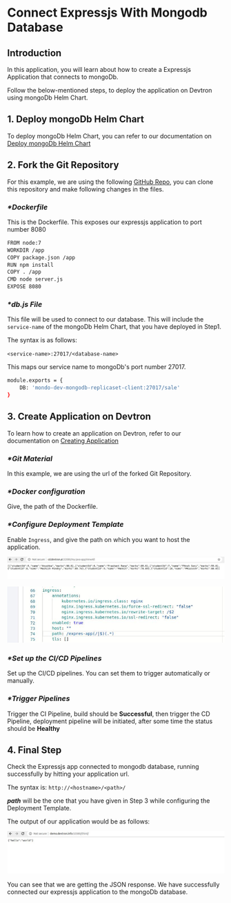 # Connect Expressjs With Mongodb Database

## Introduction

In this application, you will learn about how to create a Expressjs Application that connects to mongoDb.

Follow the below-mentioned steps, to deploy the application on Devtron using mongoDb Helm Chart.

## **1. Deploy mongoDb Helm Chart**

To deploy mongoDb Helm Chart, you can refer to our documentation on [Deploy mongoDb Helm Chart](../deploy-chart/examples/deploying-mongodb-helm-chart.md)

## **2. Fork the Git Repository**

For this example, we are using the following [GitHub Repo](https://github.com/devtron-labs/DockerNodeMongo), you can clone this repository and make following changes in the files.

### _\*Dockerfile_

This is the Dockerfile. This exposes our expressjs application to port number 8080

```bash
FROM node:7
WORKDIR /app
COPY package.json /app
RUN npm install
COPY . /app
CMD node server.js
EXPOSE 8080
```

### _\*db.js File_

This file will be used to connect to our database. This will include the `service-name` of the mongoDb Helm Chart, that you have deployed in Step1.

The syntax is as follows:

`<service-name>:27017/<database-name>`

This maps our service name to mongoDb's port number 27017.

```bash
module.exports = {
    DB: 'mondo-dev-mongodb-replicaset-client:27017/sale'
}
```

## **3. Create Application on Devtron**

To learn how to create an application on Devtron, refer to our documentation on [Creating Application](../creating-application/)

### _\*Git Material_

In this example, we are using the url of the forked Git Repository.

### _\*Docker configuration_

Give, the path of the Dockerfile.

### _\*Configure Deployment Template_

Enable `Ingress`, and give the path on which you want to host the application.

![](../../.gitbook/assets/use-cases-springboot-view-student-data%20%289%29.jpg)

![](../../.gitbook/assets/use-case-expressjs-ingress-template%20%283%29%20%285%29.jpg)

### _\*Set up the CI/CD Pipelines_

Set up the CI/CD pipelines. You can set them to trigger automatically or manually.

### _\*Trigger Pipelines_

Trigger the CI Pipeline, build should be **Successful**, then trigger the CD Pipeline, deployment pipeline will be initiated, after some time the status should be **Healthy**

## **4. Final Step**

Check the Expressjs app connected to mongodb database, running successfully by hitting your application url.

The syntax is: `http://<hostname>/<path>/`

_**path**_ will be the one that you have given in Step 3 while configuring the Deployment Template.

The output of our application would be as follows:

![](../../.gitbook/assets/use-case-expressjs-view-demo-data%20%281%29%20%283%29%20%285%29.jpg)

You can see that we are getting the JSON response. We have successfully connected our expressjs application to the mongoDb database.

